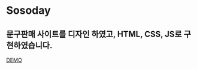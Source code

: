 # Sosoday

## 문구판매 사이트를 디자인 하였고, HTML, CSS, JS로 구현하였습니다.

[DEMO](https://quirky-hugle-236d76.netlify.app/)